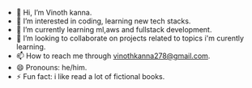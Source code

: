 - 👋 Hi, I’m Vinoth kanna.
- 👀 I’m interested in coding, learning new tech stacks.
- 🌱 I’m currently learning ml,aws and fullstack development.
- 💞️ I’m looking to collaborate on projects related to topics i'm curently learning.
- 📫 How to reach me through vinothkanna278@gmail.com.
- 😄 Pronouns: he/him.
- ⚡ Fun fact: i like read a lot of fictional books.



